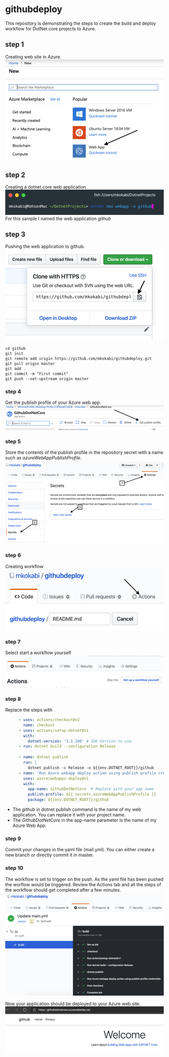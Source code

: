# githubdeploy
This repository is demonstrating the steps to create the build and deploy workflow for DotNet core projects to Azure.
## step 1
Creating web site in Azure.
![creating web site in Azure](https://github.com/mkokabi/githubdeploy/blob/master/images/image1.png)

## step 2
Creating a dotnet core web application
![Creating a dotnet core web application](https://github.com/mkokabi/githubdeploy/blob/master/images/image2.png)
For this sample I named the web application *github*

## step 3
Pushing the web application to github.
![Getting the remote URL](https://github.com/mkokabi/githubdeploy/blob/master/images/image3.png)

```shell
cd github
git init
git remote add origin https://github.com/mkokabi/githubdeploy.git
git pull origin master
git add .
git commit -m "First commit"
git push --set-upstream origin master
```
### step 4
Get the publish profile of your Azure web app.
![Get the publish profile](https://github.com/mkokabi/githubdeploy/blob/master/images/image6.png)

### step 5
Store the contents of the publish profile in the repository secret with a name such as *azureWebAppPublishProfile*.
![Creating repository secret](https://github.com/mkokabi/githubdeploy/blob/master/images/image7.png)


### step 6
Creating workflow
![Switching to actions tab](https://github.com/mkokabi/githubdeploy/blob/master/images/image4.png)

### step 7
Select start a workflow yourself
![Start a new workflow](https://github.com/mkokabi/githubdeploy/blob/master/images/image5.png)

### step 8
Replace the steps with
```yaml
      - uses: actions/checkout@v2
        name: checkout
      - uses: actions/setup-dotnet@v1
        with:
          dotnet-version: '3.1.100' # SDK Version to use.
      - run: dotnet build --configuration Release

      - name: dotnet publish
        run: |
          dotnet publish -c Release -o ${{env.DOTNET_ROOT}}/github 
      - name: 'Run Azure webapp deploy action using publish profile credentials'
        uses: azure/webapps-deploy@v1
        with: 
          app-name: GithubDotNetCore  # Replace with your app name
          publish-profile: ${{ secrets.azureWebAppPublishProfile }} 
          package: ${{env.DOTNET_ROOT}}/github 
```
- The *github* in dotnet publish command is the name of my web application. You can replace it with your project name. 
- The *GithubDotNetCore* in the app-name parameter is the name of my Azure Web App. 

### step 9
Commit your changes in the yaml file (mail.yml). You can either create a new branch or directly commit it in master.

### step 10
The workflow is set to trigger on the push. As the yaml file has been pushed the worflow would be triggered. Review the Actions tab and all the steps of the workflow should get completed after a few minutes.
![The workflow complete](https://github.com/mkokabi/githubdeploy/blob/master/images/image8.png)

Now your application should be deployed to your Azure web site.
![Perfect result](https://github.com/mkokabi/githubdeploy/blob/master/images/image9.png)


